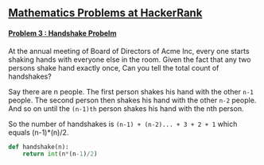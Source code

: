 ## [Mathematics Problems at HackerRank](https://www.hackerrank.com/domains/mathematics)

#### [Problem 3 : Handshake Probelm](https://www.hackerrank.com/challenges/handshake/problem)
At the annual meeting of Board of Directors of Acme Inc, every one starts shaking hands with everyone else in the room. Given the fact that any two persons shake hand exactly once, Can you tell the total count of handshakes?

Say there are n people. The first person shakes his hand with the other `n-1` people.
The second person then shakes his hand with the other `n-2` people.
And so on until the `(n-1)th` person shakes his hand with the nth person.

So the number of handshakes is `(n-1) + (n-2)... + 3 + 2 + 1` which equals (n-1)*(n)/2.

```python
def handshake(n):
    return int(n*(n-1)/2)
```
